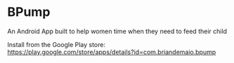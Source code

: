 # BPump
An Android App built to help women time when they need to feed their child

Install from the Google Play store: https://play.google.com/store/apps/details?id=com.briandemaio.bpump
